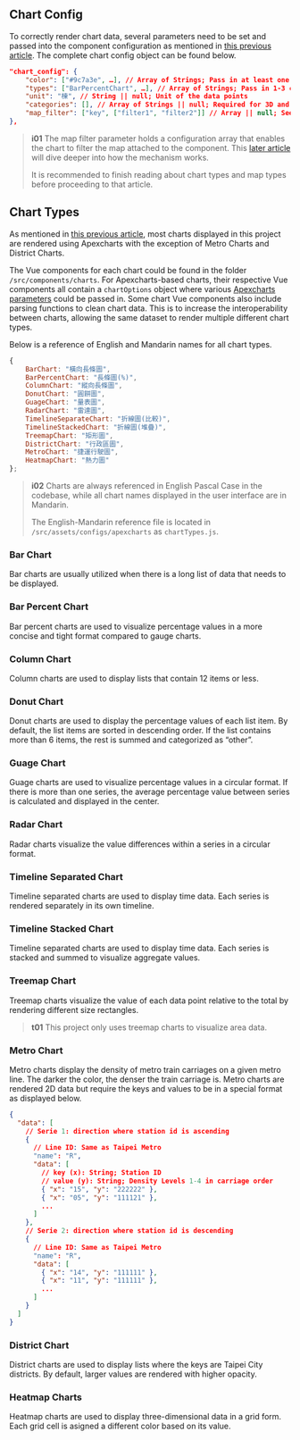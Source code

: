 ## Chart Config

To correctly render chart data, several parameters need to be set and passed into the component configuration as mentioned in [this previous article](/front-end/introduction-to-components#component-configuration). The complete chart config object can be found below.

```json
"chart_config": {
    "color": ["#9c7a3e", …], // Array of Strings; Pass in at least one hex color code
    "types": ["BarPercentChart", …], // Array of Strings; Pass in 1-3 chart names
    "unit": "棟", // String || null; Unit of the data points
    "categories": [], // Array of Strings || null; Required for 3D and percentage data
    "map_filter": ["key", ["filter1", "filter2"]] // Array || null; See 1st info box below for details
},
```

> **i01**
> The map filter parameter holds a configuration array that enables the chart to filter the map attached to the component. This [later article](/front-end/map-filtering) will dive deeper into how the mechanism works.
>
> It is recommended to finish reading about chart types and map types before proceeding to that article.

## Chart Types

As mentioned in [this previous article](/front-end/prerequisites#apexcharts), most charts displayed in this project are rendered using Apexcharts with the exception of Metro Charts and District Charts.

The Vue components for each chart could be found in the folder `/src/components/charts`. For Apexcharts-based charts, their respective Vue components all contain a `chartOptions` object where various [Apexcharts parameters](https://apexcharts.com/docs/options/annotations/) could be passed in. Some chart Vue components also include parsing functions to clean chart data. This is to increase the interoperability between charts, allowing the same dataset to render multiple different chart types.

Below is a reference of English and Mandarin names for all chart types.

```js
{
    BarChart: "橫向長條圖",
    BarPercentChart: "長條圖(%)",
    ColumnChart: "縱向長條圖",
    DonutChart: "圓餅圖",
    GuageChart: "量表圖",
    RadarChart: "雷達圖",
    TimelineSeparateChart: "折線圖(比較)",
    TimelineStackedChart: "折線圖(堆疊)",
    TreemapChart: "矩形圖",
    DistrictChart: "行政區圖",
    MetroChart: "捷運行駛圖",
	HeatmapChart: "熱力圖"
};
```

> **i02**
> Charts are always referenced in English Pascal Case in the codebase, while all chart names displayed in the user interface are in Mandarin.
>
> The English-Mandarin reference file is located in `/src/assets/configs/apexcharts` as `chartTypes.js`.

### Bar Chart

Bar charts are usually utilized when there is a long list of data that needs to be displayed.

### Bar Percent Chart

Bar percent charts are used to visualize percentage values in a more concise and tight format compared to gauge charts.

### Column Chart

Column charts are used to display lists that contain 12 items or less.

### Donut Chart

Donut charts are used to display the percentage values of each list item. By default, the list items are sorted in descending order. If the list contains more than 6 items, the rest is summed and categorized as “other”.

### Guage Chart

Guage charts are used to visualize percentage values in a circular format. If there is more than one series, the average percentage value between series is calculated and displayed in the center.

### Radar Chart

Radar charts visualize the value differences within a series in a circular format.

### Timeline Separated Chart

Timeline separated charts are used to display time data. Each series is rendered separately in its own timeline.

### Timeline Stacked Chart

Timeline separated charts are used to display time data. Each series is stacked and summed to visualize aggregate values.

### Treemap Chart

Treemap charts visualize the value of each data point relative to the total by rendering different size rectangles.

> **t01**
> This project only uses treemap charts to visualize area data.

### Metro Chart

Metro charts display the density of metro train carriages on a given metro line. The darker the color, the denser the train carriage is. Metro charts are rendered 2D data but require the keys and values to be in a special format as displayed below.

```json
{
  "data": [
    // Serie 1: direction where station id is ascending
    {
      // Line ID: Same as Taipei Metro
      "name": "R",
      "data": [
        // key (x): String; Station ID
        // value (y): String; Density Levels 1-4 in carriage order
        { "x": "15", "y": "222222" },
        { "x": "05", "y": "111121" },
        ...
      ]
    },
    // Serie 2: direction where station id is descending
    {
      // Line ID: Same as Taipei Metro
      "name": "R",
      "data": [
        { "x": "14", "y": "111111" },
        { "x": "11", "y": "111111" },
        ...
      ]
    }
  ]
}
```

### District Chart

District charts are used to display lists where the keys are Taipei City districts. By default, larger values are rendered with higher opacity.

### Heatmap Charts

Heatmap charts are used to display three-dimensional data in a grid form. Each grid cell is asigned a different color based on its value.
